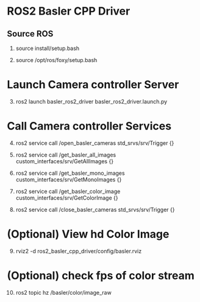 # ROS2 Basler CPP Driver

## Source ROS 
1. source install/setup.bash 

2. source /opt/ros/foxy/setup.bash

# Launch Camera controller Server

3. ros2 launch basler_ros2_driver basler_ros2_driver.launch.py 

# Call Camera controller Services

4. ros2 service call /open_basler_cameras std_srvs/srv/Trigger {}

5. ros2 service call /get_basler_all_images custom_interfaces/srv/GetAllImages {}

6. ros2 service call /get_basler_mono_images custom_interfaces/srv/GetMonoImages {}

7. ros2 service call /get_basler_color_image custom_interfaces/srv/GetColorImage {}

8. ros2 service call /close_basler_cameras std_srvs/srv/Trigger {}

# (Optional) View hd Color Image

9. rviz2 -d ros2_basler_cpp_driver/config/basler.rviz

# (Optional) check fps of color stream

10. ros2 topic hz /basler/color/image_raw 
